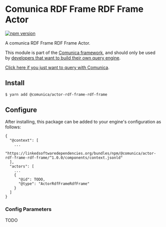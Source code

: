 # Comunica RDF Frame RDF Frame Actor

[![npm version](https://badge.fury.io/js/%40comunica%2Factor-rdf-frame-rdf-frame.svg)](https://www.npmjs.com/package/@comunica/actor-rdf-frame-rdf-frame)

A comunica RDF Frame RDF Frame Actor.

This module is part of the [Comunica framework](https://github.com/comunica/comunica),
and should only be used by [developers that want to build their own query engine](https://comunica.dev/docs/modify/).

[Click here if you just want to query with Comunica](https://comunica.dev/docs/query/).

## Install

```bash
$ yarn add @comunica/actor-rdf-frame-rdf-frame
```

## Configure

After installing, this package can be added to your engine's configuration as follows:
```text
{
  "@context": [
    ...
    "https://linkedsoftwaredependencies.org/bundles/npm/@comunica/actor-rdf-frame-rdf-frame/^1.0.0/components/context.jsonld"  
  ],
  "actors": [
    ...
    {
      "@id": TODO,
      "@type": "ActorRdfFrameRdfFrame"
    }
  ]
}
```

### Config Parameters

TODO
